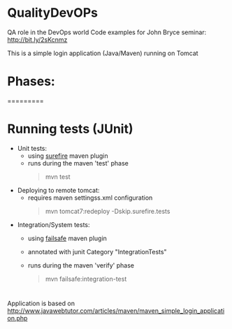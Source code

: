 QualityDevOPs
===============
QA role in the DevOps world
Code examples for John Bryce seminar: http://bit.ly/2sKcnmz

This is a simple login application (Java/Maven) running on Tomcat
# Phases:
=========
# Running tests (JUnit)
- Unit tests:
  -   using [surefire](http://maven.apache.org/surefire/maven-surefire-plugin/) maven plugin
  -   runs during the maven 'test' phase
      >  mvn test
- Deploying to remote tomcat:
  -   requires maven settingss.xml configuration
      >  mvn tomcat7:redeploy -Dskip.surefire.tests
- Integration/System tests:
  - using [failsafe](http://maven.apache.org/surefire/maven-failsafe-plugin/usage.html) maven plugin
  - annotated with junit Category "IntegrationTests"
  - runs during the maven 'verify' phase

      >  mvn failsafe:integration-test
      
#

Application is based on http://www.javawebtutor.com/articles/maven/maven_simple_login_application.php

     
     
